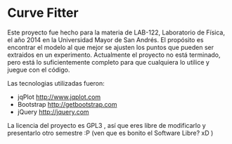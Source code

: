 Curve Fitter
=======================

Este proyecto fue hecho para la materia de LAB-122, Laboratorio de Física, el año 2014 en la Universidad Mayor de San Andrés.
El propósito es encontrar el modelo al que mejor se ajusten los puntos que pueden ser extraidos en un experimento.
Actualmente el proyecto no está terminado, pero está lo suficientemente completo para que cualquiera lo utilice y juegue con el código.

Las tecnologias utilizadas fueron:
 - jqPlot http://www.jqplot.com
 - Bootstrap http://getbootstrap.com
 - jQuery http://jquery.com

La licencia del proyecto es GPL3 , así que eres libre de modificarlo y presentarlo otro semestre :P (ven que es bonito el Software Libre? xD )
